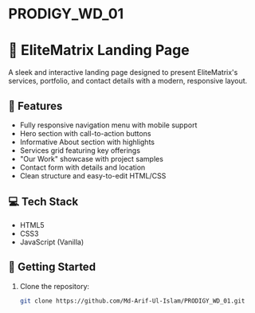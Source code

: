 # PRODIGY_WD_01
# 🚀 EliteMatrix Landing Page

A sleek and interactive landing page designed to present EliteMatrix's services, portfolio, and contact details with a modern, responsive layout.

## 🔧 Features

- Fully responsive navigation menu with mobile support
- Hero section with call-to-action buttons
- Informative About section with highlights
- Services grid featuring key offerings
- "Our Work" showcase with project samples
- Contact form with details and location
- Clean structure and easy-to-edit HTML/CSS

## 💻 Tech Stack

- HTML5  
- CSS3  
- JavaScript (Vanilla)

## 📂 Getting Started

1. Clone the repository:
   ```bash
   git clone https://github.com/Md-Arif-Ul-Islam/PRODIGY_WD_01.git
